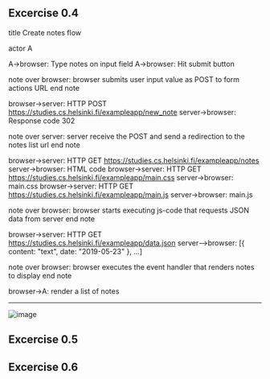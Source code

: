 ## Excercise 0.4

title Create notes flow

actor A

A->browser: Type notes on input field
A->browser: Hit submit button

note over browser:
browser submits user input value 
as POST to form actions URL 
end note

browser->server: HTTP POST https://studies.cs.helsinki.fi/exampleapp/new_note
server->browser: Response code 302

note over server:
server receive the POST and 
send a redirection to the notes list url
end note

browser->server: HTTP GET https://studies.cs.helsinki.fi/exampleapp/notes
server->browser: HTML code
browser->server: HTTP GET https://studies.cs.helsinki.fi/exampleapp/main.css
server->browser: main.css
browser->server: HTTP GET https://studies.cs.helsinki.fi/exampleapp/main.js
server->browser: main.js

note over browser:
browser starts executing js-code
that requests JSON data from server 
end note

browser->server: HTTP GET https://studies.cs.helsinki.fi/exampleapp/data.json
server-->browser: [{ content: "text", date: "2019-05-23" }, ...]

note over browser:
browser executes the event handler
that renders notes to display
end note

browser->A: render a list of notes

-------------------------

![image](https://user-images.githubusercontent.com/44131347/126808851-2e3a2f86-5c31-4cb5-a867-29ae2db5cdb5.png)

## Excercise 0.5

## Excercise 0.6
